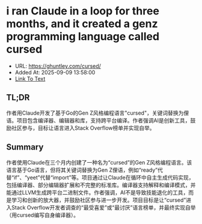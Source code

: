 # i ran Claude in a loop for three months, and it created a genz programming language called cursed
- URL: https://ghuntley.com/cursed/
- Added At: 2025-09-09 13:58:00
- [Link To Text](2025-09-09-i-ran-claude-in-a-loop-for-three-months,-and-it-created-a-genz-programming-language-called-cursed_raw.md)

## TL;DR
作者用Claude开发了基于Go的Gen Z风格编程语言"cursed"，关键词替换为俚语。项目包含编译器、编辑器和库，支持跨平台编译。作者强调AI是创新工具，鼓励社区参与，目标让语言进入Stack Overflow榜单并实现自举。

## Summary
作者使用Claude在三个月内创建了一种名为“cursed”的Gen Z风格编程语言。该语言基于Go语言，但将其关键词替换为Gen Z俚语，例如“ready”代替“if”、“yeet”代替“import”等。项目通过让Claude在循环中自主生成代码实现，包括编译器、部分编辑器扩展和不完整的标准库。编译器支持解释和编译模式，并能通过LLVM生成跨平台二进制文件。作者强调，AI不是导致技能退化的工具，而是学习和创新的放大器，并鼓励社区参与进一步开发。项目目标是让“cursed”进入Stack Overflow开发者调查的“最受喜爱”或“最讨厌”语言榜单，并最终实现自举（用cursed编写自身编译器）。
